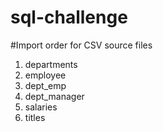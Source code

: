 # sql-challenge




#Import order for CSV source files
1) departments
2) employee
3) dept_emp
4) dept_manager
5) salaries
6) titles